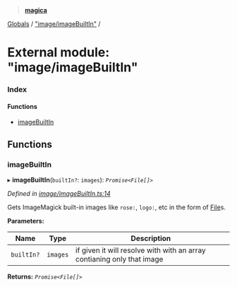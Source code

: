 > **[magica](../README.md)**

[Globals](../README.md) / ["image/imageBuiltIn"](_image_imagebuiltin_.md) /

# External module: "image/imageBuiltIn"

### Index

#### Functions

* [imageBuiltIn](_image_imagebuiltin_.md#imagebuiltin)

## Functions

###  imageBuiltIn

▸ **imageBuiltIn**(`builtIn?`: `images`): *`Promise<File[]>`*

*Defined in [image/imageBuiltIn.ts:14](https://github.com/cancerberoSgx/magica/blob/825f829/src/image/imageBuiltIn.ts#L14)*

Gets ImageMagick built-in images like `rose:`, `logo:`, etc in the form of [File](../interfaces/_types_.file.md)s.

**Parameters:**

Name | Type | Description |
------ | ------ | ------ |
`builtIn?` | `images` | if given it will resolve with with an array contianing only that image  |

**Returns:** *`Promise<File[]>`*